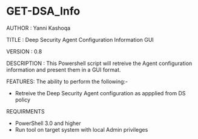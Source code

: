 # GET-DSA_Info
AUTHOR		: Yanni Kashoqa

TITLE		: Deep Security Agent Configuration Information GUI

VERSION		: 0.8

DESCRIPTION	: This Powershell script will retreive the Agent configuration information and present them in a GUI format.

FEATURES: The ability to perform the following:-
- Retreive the Deep Security Agent configuration as appplied from DS policy

REQUIRMENTS
- PowerShell 3.0 and higher
- Run tool on target system with local Admin privileges

